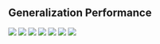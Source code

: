 ## Generalization Performance

<img src="https://github.com/Advaitiyer/advaitiyer.github.io/blob/master/assets/images/big-data-analytics/wk4-1.png?raw=true"/>

<img src="https://github.com/Advaitiyer/advaitiyer.github.io/blob/master/assets/images/big-data-analytics/wk4-2.png?raw=true"/>

<img src="https://github.com/Advaitiyer/advaitiyer.github.io/blob/master/assets/images/big-data-analytics/wk4-3.png?raw=true"/>

<img src="https://github.com/Advaitiyer/advaitiyer.github.io/blob/master/assets/images/big-data-analytics/wk4-4.png?raw=true"/>

<img src="https://github.com/Advaitiyer/advaitiyer.github.io/blob/master/assets/images/big-data-analytics/wk4-5.png?raw=true"/>

<img src="https://github.com/Advaitiyer/advaitiyer.github.io/blob/master/assets/images/big-data-analytics/wk4-6.png?raw=true"/>

<img src="https://github.com/Advaitiyer/advaitiyer.github.io/blob/master/assets/images/big-data-analytics/wk4-7.png?raw=true"/>
